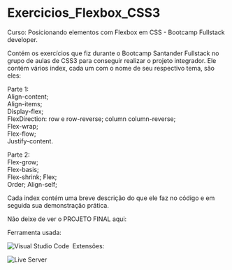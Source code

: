 # Exercicios_Flexbox_CSS3
Curso: Posicionando elementos com Flexbox em CSS - Bootcamp Fullstack developer.

Contém os exercícios que fiz durante o Bootcamp Santander Fullstack no grupo de aulas de CSS3 para conseguir realizar o projeto integrador.
Ele contém vários index, cada um com o nome de seu respectivo tema, são eles:

Parte 1:                                                                                                                                                               
Align-content;                                                                                                                                                       
Align-items;                                                                                                                                                           
Display-flex;                                                                                                                                                           
FlexDirection: row e row-reverse; column column-reverse;                                                                                                               
Flex-wrap;                                                                                                                                                             
Flex-flow;                                                                                                                                                             
Justify-content.                                                                                                                                                        

Parte 2:                                                                                                                                                               
Flex-grow;                                                                                                                                                           
Flex-basis;                                                                                                                                                           
Flex-shrink;                                                                                                                                                            Flex;                                                                                                                                                                  
Order;
Align-self;                                                                                                                                                            

Cada index contém uma breve descrição do que ele faz no código e em seguida sua demonstração prática.

Não deixe de ver o PROJETO FINAL aqui: 

Ferramenta usada:

![Visual Studio Code](https://img.shields.io/badge/-Visual%20Studio%20Code-0D1117?style=for-the-badge&logo=visual-studio-code&logoColor=007ACC&labelColor=0D1117)&nbsp;
Extensões: 

![Live Server](https://img.shields.io/badge/-live%20server%20-0D1117?style=for-the-badge&logo=live-server&logoColor=007ACC&labelColor=0D1117)&nbsp;
